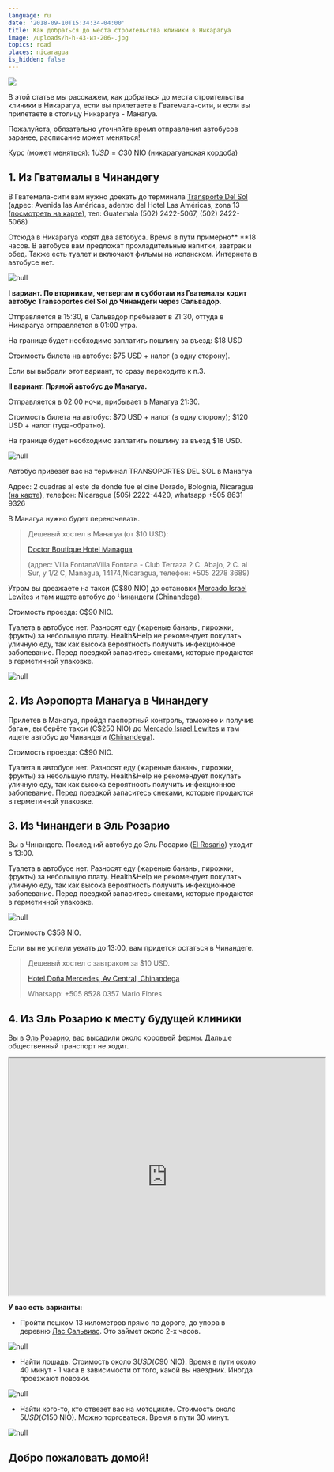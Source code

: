 ```yaml
---
language: ru
date: '2018-09-10T15:34:34-04:00'
title: Как добраться до места строительства клиники в Никарагуа
image: /uploads/h-h-43-из-206-.jpg
topics: road
places: nicaragua
is_hidden: false
---
```

![](/uploads/h-h-43-из-206-.jpg)

В этой статье мы расскажем, как добраться до места строительства клиники в Никарагуа, если вы прилетаете в Гватемала-сити, и если вы прилетаете в столицу Никарагуа - Манагуа.

Пожалуйста, обязательно уточняйте время отправления автобусов заранее, расписание может меняться!

Курс (может меняться): $1 USD= C$30 NIO (никарагуанская кордоба) 

## 1. Из Гватемалы в Чинандегу

В Гватемала-сити вам нужно доехать до терминала [Transporte Del Sol](http://www.transportedelsol.com/) (адрес: Avenida las Américas, adentro del Hotel Las Américas, zona 13 ([посмотреть на карте](https://goo.gl/maps/ZpcRBsrNtpr)), тел: Guatemala (502) 2422-5067, (502) 2422-5068)

Отсюда в Никарагуа ходят два автобуса. Время в пути примерно\*\* \*\*18 часов. В автобусе вам предложат прохладительные напитки, завтрак и обед. Также есть туалет и включают фильмы на испанском. Интернета в автобусе нет. 

![null](/uploads/1.jpg)

**I вариант. По вторникам, четвергам и субботам из Гватемалы ходит автобус Transoportes del Sol до Чинандеги через Сальвадор.**

Отправляется в 15:30, в Сальвадор пребывает в 21:30, оттуда в Никарагуа отправляется в 01:00 утра.

На границе будет необходимо заплатить пошлину за въезд: $18 USD

Стоимость билета на автобус: $75 USD + налог (в одну сторону).

Если вы выбрали этот вариант, то сразу переходите к п.3.

**II вариант. Прямой автобус до Манагуа.** 

Отправляется в 02:00 ночи, прибывает в Манагуа 21:30.

Стоимость билета на автобус: $70 USD + налог (в одну сторону); $120 USD + налог (туда-обратно).

На границе будет необходимо заплатить пошлину за въезд $18 USD.

![null](/uploads/mga2.jpg)

Автобус привезёт вас на терминал  TRANSOPORTES DEL SOL в Манагуа 

Адрес: 2 cuadras al este de donde fue el cine Dorado, Bolognia, Nicaragua ([на карте](https://goo.gl/maps/HDb8LFEUwF52)), телефон: Nicaragua (505) 2222-4420, whatsapp +505 8631 9326

В Манагуа нужно будет переночевать. 

> Дешевый хостел в Манагуа (от $10 USD): 
>
> [Doctor Boutique Hotel Managua](https://goo.gl/maps/zWQ47VQBMZH2)
>
>    (адрес: Villa FontanaVilla Fontana - Club Terraza 2 C. Abajo, 2 C. al Sur, y 1/2 C, Managua, 14174,Nicaragua, телефон: +505 2278 3689)

Утром вы доезжаете на такси (C$80 NIO) до остановки [Mercado Israel Lewites](https://goo.gl/maps/n1kRhLnS2VP2) и там ищете автобус до Чинандеги ([Chinandega](https://goo.gl/maps/5L3quVHHpWq)).

Стоимость проезда: C$90 NIO. 

Туалета в автобусе нет. Разносят еду (жареные бананы, пирожки, фрукты) за небольшую плату. Health&Help не рекомендует покупать уличную еду, так как высока вероятность получить инфекционное заболевание. Перед поездкой запаситесь снеками, которые продаются в герметичной упаковке. 

![null](/uploads/img_20180901_154652_hdr.jpg)

## 2. Из Аэропорта Манагуа в Чинандегу

Прилетев в Манагуа, пройдя паспортный контроль, таможню и получив багаж, вы берёте такси (C$250 NIO) до [Mercado Israel Lewites](https://goo.gl/maps/n1kRhLnS2VP2) и там ищете автобус до Чинандеги ([Chinandega](https://goo.gl/maps/5L3quVHHpWq)).

Стоимость проезда: C$90 NIO. 

Туалета в автобусе нет. Разносят еду (жареные бананы, пирожки, фрукты) за небольшую плату. Health&Help не рекомендует покупать уличную еду, так как высока вероятность получить инфекционное заболевание. Перед поездкой запаситесь снеками, которые продаются в герметичной упаковке. 

## 3. Из Чинандеги в Эль Розарио

Вы в Чинандеге. Последний автобус до Эль Росарио ([El Rosario](https://goo.gl/maps/j2Ppu3pmGuD2)) уходит в 13:00. 

Туалета в автобусе нет. Разносят еду (жареные бананы, пирожки, фрукты) за небольшую плату. Health&Help не рекомендует покупать уличную еду, так как высока вероятность получить инфекционное заболевание. Перед поездкой запаситесь снеками, которые продаются в герметичной упаковке. 

![null](/uploads/40131405_1795318957231375_6823639522132099072_n.jpg)

Стоимость C$58 NIO.

Если вы не успели уехать до 13:00, вам придется остаться в Чинандеге. 

> Дешевый хостел с завтраком за $10 USD.
>
> [Hotel Doña Mercedes, Av Central, Chinandega](https://goo.gl/maps/uPbBjyEU41M2)
>
>  Whatsapp: +505 8528 0357 Mario Flores

## 4. Из Эль Розарио к месту будущей клиники

Вы в [Эль Розарио](https://goo.gl/maps/Vd5HgJgs8JG2), вас высадили около коровьей фермы. Дальше общественный транспорт не ходит. 

<iframe src="https://www.google.com/maps/d/u/0/embed?mid=1BC5QBMwAs6f_lPWU1fly_fJrxt0SZ9L4" width="640" height="480"></iframe>

**У вас есть варианты:**

* Пройти пешком 13 километров прямо по дороге, до упора в деревню [Лас Сальвиас](https://goo.gl/maps/ZfbkNoiUbUA2). Это займет около 2-х часов.

![null](/uploads/h-h-19-из-206-.jpg)

* Найти лошадь. Стоимость около $3 USD (C$90 NIO). Время в пути около 40 минут - 1 часа в зависимости от того, какой вы наездник. Иногда проезжают повозки.

![null](/uploads/h-h-36-из-206-.jpg)

* Найти кого-то, кто отвезет вас на мотоцикле. Стоимость около $5 USD(C$150 NIO). Можно торговаться. Время в пути 30 минут. 

![null](/uploads/h-h-69-из-206-.jpg)

## **Добро пожаловать домой!**
